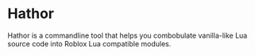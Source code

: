 # Hathor

Hathor is a commandline tool that helps you combobulate vanilla-like Lua source code into
Roblox Lua compatible modules.
